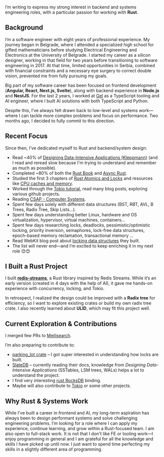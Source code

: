 I’m writing to express my strong interest in backend and systems engineering roles, with a particular passion for working with **Rust**.

## Background  

I’m a software engineer with eight years of professional experience. My journey began in Belgrade, where I attended a specialized high school for gifted mathematicians before studying Electrical Engineering and Electronics at the University of Belgrade. I started my career as a silicon designer, working in that field for two years before transitioning to software engineering in 2017. At that time, limited opportunities in Serbia, combined with financial constraints and a necessary eye surgery to correct double vision, prevented me from fully pursuing my goals.

Big part of my software career has been focused on frontend development (**Angular, React, Next.js, Svelte**), along with backend experience in **Node.js** and **NestJS**. For the last 2 years, I worked at [Gel](https://www.geldata.com/) as a TypeScript tooling and AI engineer, where I built AI solutions with both TypeScript and Python.  

Despite this, I’ve always felt drawn back to low-level and systems work—where I can tackle more complex problems and focus on performance. Two months ago, I decided to fully commit to this direction.  

## Recent Focus  
Since then, I’ve dedicated myself to Rust and backend/system design:  

- Read ~40% of [Designing Data-Intensive Applications (Kleppmann)](https://www.amazon.com/Designing-Data-Intensive-Applications-Reliable-Maintainable/dp/1449373321) (and I read and reread slow because I'm trying to understand and remember as much as possible).
- Completed ~80% of both the [Rust Book](https://rust-book.cs.brown.edu/) and [Async Rust](https://rust-lang.github.io/async-book/intro.html).  
- Studied the first 3 chapters of [Rust Atomics and Locks](https://marabos.nl/atomics/) and resources like [CPU caches and memory](https://people.freebsd.org/~lstewart/articles/cpumemory.pdf).
- Worked through the [Tokio tutorial](https://tokio.rs/tokio/tutorial), read many blog posts, exploring various github projects.
- Reading [CSAP - Computer Systems](https://www.amazon.com/Computer-Systems-Programmers-Perspective-3rd/dp/013409266X).
- Spent few days solely with different data structures (BST, RBT, AVL, B Trees, Radix Tree, Skip Lists...).
- Spent few days understanding better Linux, hardware and OS virtualization, hypervisor, virtual machines, containers...
- Spent few days researching locks, deadlocks, pessimistic/optimistic locking, priority inversion, semaphores, lock-free data structures, epoch-based memory reclamation, transactional memory ...
- Read WebKit blog post about [locking data structures](https://webkit.org/blog/6161/locking-in-webkit/) they built.
- The list will never end—and I’m excited to keep enriching it in my next role 😊😊

## I Built a Rust Project  
I built **[redis-streams](https://github.com/diksipav/redis-streams)**, a Rust library inspired by Redis Streams. While it’s an early version (created in 4 days with the help of AI), it gave me hands-on experience with concurrency, locking, and Tokio.  

In retrospect, I realized the design could be improved with a **Radix tree** for efficiency, so I want to explore existing crates or build my own radix tree crate. I also recently learned about **ULID**, which may fit this project well.  

## Current Exploration & Contributions  
I merged few PRs to [Meilisearch](https://www.meilisearch.com/). 

I’m also preparing to contribute to:  
- [parking_lot crate](https://crates.io/crates/parking_lot) – I got super interested in understanding how locks are built.
- [SlateDB](https://slatedb.io/) – currently reading their docs, knowledge from *Designing Data-Intensive Applications* (SSTables, LSM trees, WALs) helps a lot to understand the project.  
- I find very interesting [rust RocksDB](https://github.com/rust-rocksdb/rust-rocksdb) binding.
- Maybe will also contribute to [Tokio](https://tokio.rs/) or some other projects. 

## Why Rust & Systems Work  
While I’ve built a career in frontend and AI, my long-term aspiration has always been to design performant systems and solve challenging engineering problems. I’m looking for a role where I can apply my experience, continue learning, and grow within a Rust-focused team. I am also open to full-stack work. It is not that I don't like FE or tooling work—I enjoy programming in general and I am grateful for all the knowledge and skills I have picked up until now. I just want to spend time perfecting my skills in a slightly different area of programming.